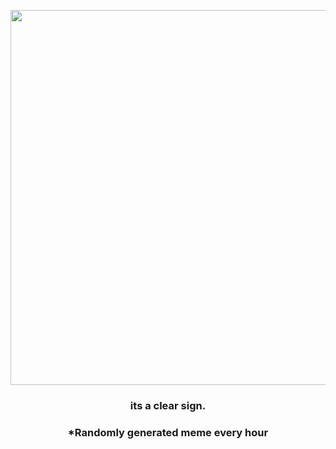 <p align="center">
        <img src="https://i.redd.it/cqexiwp4dz391.jpg" width="600" height="600">
        </p>
        <h3 align="center">its a clear sign.</h3>
        <h3 align="center">*Randomly generated meme every hour</h3>
    